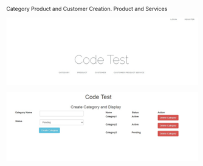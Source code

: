 Category Product and Customer Creation. Product and Services


![Figure 1](https://github.com/haruncse/code-test/blob/master/1.jpg)

![Figure 1](https://github.com/haruncse/code-test/blob/master/2.jpg)
